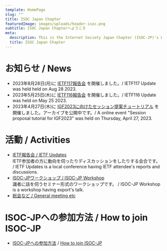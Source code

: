 ```yaml
---
template: HomePage
slug: ""
title: ISOC Japan Chapter
featuredImage: images/uploads/header-isoc.png
subtitle: ISOC Japan Chapterへようこそ
meta:
  description: This is the Internet Society Japan Chapter (ISOC-JP)'s Web Page.
  title: ISOC Japan Chapter
---
```


# お知らせ / News

* 2023年8月28日(月)に [IETF117報告会](https://www.isoc.jp/activities/ietf_updates/117/ "IETF117update") を開催しました。/ IETF117 Update was held held on Aug 28 2023.
* 2023年5月25日(木)に [IETF116報告会](https://www.isoc.jp/activities/ietf_updates/116/ "IETF116update") を開催しました。/ IETF116 Update was held on May 25 2023.
* 2023年4月27日(木)に [IGF2023に向けたセッション提案チュートリアル](https://www.isoc.jp/activities/session_proposal_tutorial_for_igf2023/) を開催しました。アーカイブを公開中です。/ A online event "Session proposal tutorial for IGF2023" was held on Thursday, April 27, 2023.

# 活動 / Activities

* [IETF報告会 / IETF Updates](https://isoc.jp/activities/ietf_updates/)<br>
IETF参加者の方に動向を伺ったりディスカッションをしたりする会合です。 / IETF Updates is a local conference having IETF attendee's reports and discussions.
* [ISOC-JPワークショップ / ISOC-JP Workshop](https://isoc.jp/activities/workshop/)<br>
識者に話を伺うセミナー形式のワークショップです。 / ISOC-JP Workshop is a workshop having export's talk.
* [総会など / General meeting etc](https://isoc.jp/activities/)<br>

# ISOC-JPへの参加方法 / How to join ISOC-JP

* [ISOC-JPへの参加方法](https://isoc.jp/joinus/) / [How to join ISOC-JP](https://isoc.jp/joinus/)
